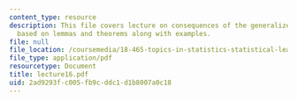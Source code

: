 ```yaml
---
content_type: resource
description: This file covers lecture on consequences of the generalized VC inequality
  based on lemmas and theorems along with examples.
file: null
file_location: /coursemedia/18-465-topics-in-statistics-statistical-learning-theory-spring-2007/2ad9293fc005fb9cddc1d1b8007a0c18_lecture16.pdf
file_type: application/pdf
resourcetype: Document
title: lecture16.pdf
uid: 2ad9293f-c005-fb9c-ddc1-d1b8007a0c18
---
```

